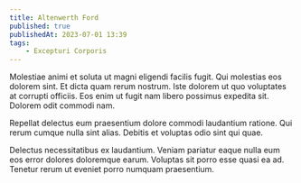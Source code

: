 ```yaml
---
title: Altenwerth Ford
published: true
publishedAt: 2023-07-01 13:39
tags:
    - Excepturi Corporis
---
```


Molestiae animi et soluta ut magni eligendi facilis fugit. Qui molestias eos dolorem sint. Et dicta quam rerum nostrum. Iste dolorem ut quo voluptates at corrupti officiis. Eos enim ut fugit nam libero possimus expedita sit. Dolorem odit commodi nam.

Repellat delectus eum praesentium dolore commodi laudantium ratione. Qui rerum cumque nulla sint alias. Debitis et voluptas odio sint qui quae.

Delectus necessitatibus ex laudantium. Veniam pariatur eaque nulla eum eos error dolores doloremque earum. Voluptas sit porro esse quasi ea ad. Tenetur rerum ut eveniet porro numquam praesentium.